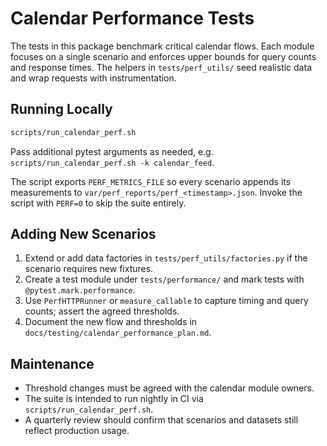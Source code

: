 # Calendar Performance Tests

The tests in this package benchmark critical calendar flows. Each module focuses on a single scenario and enforces upper bounds for query counts and response times. The helpers in `tests/perf_utils/` seed realistic data and wrap requests with instrumentation.

## Running Locally

```bash
scripts/run_calendar_perf.sh
```

Pass additional pytest arguments as needed, e.g. `scripts/run_calendar_perf.sh -k calendar_feed`.

The script exports `PERF_METRICS_FILE` so every scenario appends its measurements to `var/perf_reports/perf_<timestamp>.json`. Invoke the script with `PERF=0` to skip the suite entirely.

## Adding New Scenarios

1. Extend or add data factories in `tests/perf_utils/factories.py` if the scenario requires new fixtures.
2. Create a test module under `tests/performance/` and mark tests with `@pytest.mark.performance`.
3. Use `PerfHTTPRunner` or `measure_callable` to capture timing and query counts; assert the agreed thresholds.
4. Document the new flow and thresholds in `docs/testing/calendar_performance_plan.md`.

## Maintenance

- Threshold changes must be agreed with the calendar module owners.
- The suite is intended to run nightly in CI via `scripts/run_calendar_perf.sh`.
- A quarterly review should confirm that scenarios and datasets still reflect production usage.
